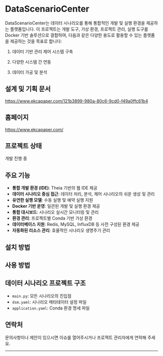 # DataScenarioCenter

DataScenarioCenter는 데이터 시나리오를 통해 통합적인 개발 및 실행 환경을 제공하는 플랫폼입니다. 이 프로젝트는 개발 도구, 가상 환경, 프로젝트 관리, 실행 도구를 Docker 기반 솔루션으로 결합하여, 다음과 같은 다양한 용도로 활용할 수 있는 플랫폼을 제공하는 것을 목표로 합니다:

1. 데이터 기반 관리 제어 시스템 구축

2. 다양한 시스템 간 연동

3. 데이터 가공 및 분석

## 설계 및 기획 문서
https://www.ekcapaper.com/121b3899-980a-80c6-9cd0-f49a0ffc61b4

## 홈페이지
https://www.ekcapaper.com/

## 프로젝트 상태
개발 진행 중

## 주요 기능

- **통합 개발 환경 (IDE)**: Theia 기반의 웹 IDE 제공
- **데이터 시나리오 중심 접근**: 데이터 처리, 분석, 제어 시나리오의 쉬운 생성 및 관리
- **유연한 실행 모델**: 수동 실행 및 예약 실행 지원
- **Docker 기반 운영**: 일관된 개발 및 실행 환경 제공
- **통합 대시보드**: 시나리오 실시간 모니터링 및 관리
- **환경 관리**: 프로젝트별 Conda 기반 가상 환경
- **데이터베이스 지원**: Redis, MySQL, InfluxDB 등 사전 구성된 환경 제공
- **자동화된 리소스 관리**: 효율적인 시나리오 생명주기 관리

## 설치 방법

## 사용 방법

## 데이터 시나리오 프로젝트 구조
- `main.py`: 모든 시나리오의 진입점
- `dsm.yaml`: 시나리오 메타데이터 설정 파일
- `application.yaml`: Conda 환경 명세 파일

## 연락처

문의사항이나 제안이 있으시면 이슈를 열어주시거나 프로젝트 관리자에게 연락해 주세요.

---


